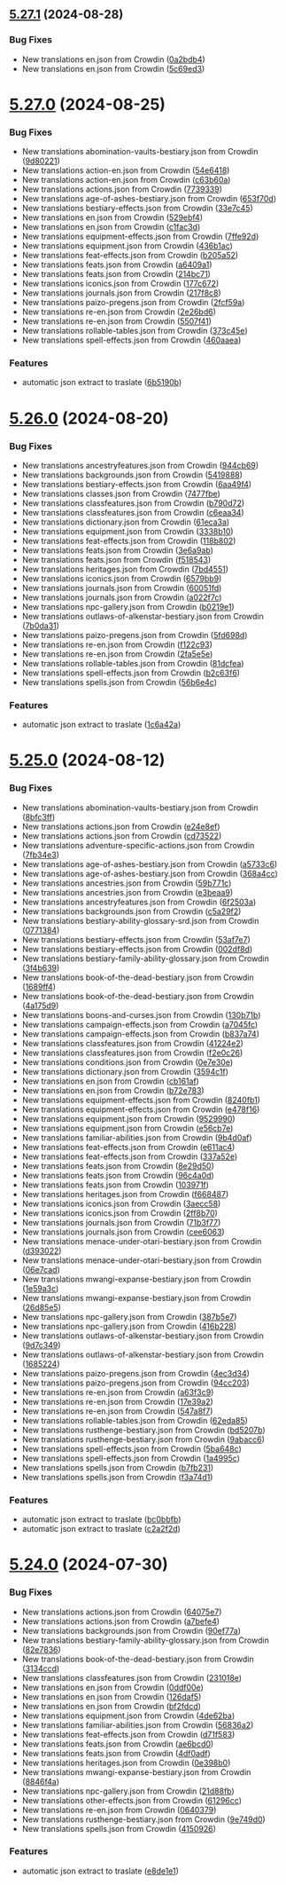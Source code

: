 ## [5.27.1](https://github.com/allnnde/pf2e-esp-translation/compare/v5.27.0...v5.27.1) (2024-08-28)


### Bug Fixes

* New translations en.json from Crowdin ([0a2bdb4](https://github.com/allnnde/pf2e-esp-translation/commit/0a2bdb4ed262fbaf06de65450707ed5c3dbdaedd))
* New translations en.json from Crowdin ([5c69ed3](https://github.com/allnnde/pf2e-esp-translation/commit/5c69ed3be3622f14ec62c7aa61a2075909d931cf))



# [5.27.0](https://github.com/allnnde/pf2e-esp-translation/compare/v5.26.0...v5.27.0) (2024-08-25)


### Bug Fixes

* New translations abomination-vaults-bestiary.json from Crowdin ([9d80221](https://github.com/allnnde/pf2e-esp-translation/commit/9d802218ac8a8c321a7601b91910029c64f914ca))
* New translations action-en.json from Crowdin ([54e6418](https://github.com/allnnde/pf2e-esp-translation/commit/54e64185e58aad6d524f32cbfec5ddbec2f84d92))
* New translations action-en.json from Crowdin ([c63b60a](https://github.com/allnnde/pf2e-esp-translation/commit/c63b60ad08e1c59459fbed4f5cc7131d66d5f2a3))
* New translations actions.json from Crowdin ([7739339](https://github.com/allnnde/pf2e-esp-translation/commit/7739339125977c4fb4c55194c9eb02b0788f644f))
* New translations age-of-ashes-bestiary.json from Crowdin ([653f70d](https://github.com/allnnde/pf2e-esp-translation/commit/653f70db50d363501ef3ab84cd3eaa5ac4a81fdb))
* New translations bestiary-effects.json from Crowdin ([33e7c45](https://github.com/allnnde/pf2e-esp-translation/commit/33e7c450a01f8053f3c7fa76ad1bdeb87751d53d))
* New translations en.json from Crowdin ([529ebf4](https://github.com/allnnde/pf2e-esp-translation/commit/529ebf49c40b5b6b09a17cdab4988e33c0ce53fd))
* New translations en.json from Crowdin ([c1fac3d](https://github.com/allnnde/pf2e-esp-translation/commit/c1fac3d6a217e609b54c4765965fe137e2853ff4))
* New translations equipment-effects.json from Crowdin ([7ffe92d](https://github.com/allnnde/pf2e-esp-translation/commit/7ffe92d8a8c00c2395112568b2c71aafca102b4b))
* New translations equipment.json from Crowdin ([436b1ac](https://github.com/allnnde/pf2e-esp-translation/commit/436b1ac3c69cdc6beebc605cf6fa1238ac156c72))
* New translations feat-effects.json from Crowdin ([b205a52](https://github.com/allnnde/pf2e-esp-translation/commit/b205a5276c6fa3dd4a9291722e6c4eff7b0b9243))
* New translations feats.json from Crowdin ([a6409a1](https://github.com/allnnde/pf2e-esp-translation/commit/a6409a1fdaeb4ab1d4df3ecf2b0087e22556d22f))
* New translations feats.json from Crowdin ([214bc71](https://github.com/allnnde/pf2e-esp-translation/commit/214bc7118794f244a04f66f16f3ecd58ff70ab1a))
* New translations iconics.json from Crowdin ([177c672](https://github.com/allnnde/pf2e-esp-translation/commit/177c6726d62ddc5a7855bee9dd96d02f81641828))
* New translations journals.json from Crowdin ([217f8c8](https://github.com/allnnde/pf2e-esp-translation/commit/217f8c8397c6c6867ef7beeed009b0bfa424f5f7))
* New translations paizo-pregens.json from Crowdin ([2fcf59a](https://github.com/allnnde/pf2e-esp-translation/commit/2fcf59ad0dd49b2ac78e0c526e5f9418dd9493d2))
* New translations re-en.json from Crowdin ([2e26bd6](https://github.com/allnnde/pf2e-esp-translation/commit/2e26bd6413d76eb7f41d995695928ff0b3659602))
* New translations re-en.json from Crowdin ([5507f41](https://github.com/allnnde/pf2e-esp-translation/commit/5507f41439b7fc6f020b90de64400c6e0de03bc8))
* New translations rollable-tables.json from Crowdin ([373c45e](https://github.com/allnnde/pf2e-esp-translation/commit/373c45ee87992ad7e7155e0190c1da26a3bb062f))
* New translations spell-effects.json from Crowdin ([460aaea](https://github.com/allnnde/pf2e-esp-translation/commit/460aaea382016a568fae91c6f63298100abe0182))


### Features

* automatic json extract to traslate ([6b5190b](https://github.com/allnnde/pf2e-esp-translation/commit/6b5190b129afb75a68d764a5106f1f20a44fdca5))



# [5.26.0](https://github.com/allnnde/pf2e-esp-translation/compare/v5.25.0...v5.26.0) (2024-08-20)


### Bug Fixes

* New translations ancestryfeatures.json from Crowdin ([944cb69](https://github.com/allnnde/pf2e-esp-translation/commit/944cb6992ea58dcc41544cb837206499c379fb7f))
* New translations backgrounds.json from Crowdin ([5419888](https://github.com/allnnde/pf2e-esp-translation/commit/541988875831d42debbefaa60124210734f0555e))
* New translations bestiary-effects.json from Crowdin ([6aa49f4](https://github.com/allnnde/pf2e-esp-translation/commit/6aa49f4890ee91898d3d28134f0cf021a4c6a250))
* New translations classes.json from Crowdin ([7477fbe](https://github.com/allnnde/pf2e-esp-translation/commit/7477fbed7ae9868e0edbcb6d3ec0c2e4e3223cb6))
* New translations classfeatures.json from Crowdin ([b790d72](https://github.com/allnnde/pf2e-esp-translation/commit/b790d7215fbdd5febe3baa0309b122351b695d08))
* New translations classfeatures.json from Crowdin ([c6eaa34](https://github.com/allnnde/pf2e-esp-translation/commit/c6eaa34febab219bb8f80c0889da32c89d903bad))
* New translations dictionary.json from Crowdin ([61eca3a](https://github.com/allnnde/pf2e-esp-translation/commit/61eca3a89b712b0f75aab5f174351a7c55082372))
* New translations equipment.json from Crowdin ([3338b10](https://github.com/allnnde/pf2e-esp-translation/commit/3338b109b3dfddc871c99c25c58d184daf4259ea))
* New translations feat-effects.json from Crowdin ([118b802](https://github.com/allnnde/pf2e-esp-translation/commit/118b8026133a3a4534b9300870aa8ba2d8c8666b))
* New translations feats.json from Crowdin ([3e6a9ab](https://github.com/allnnde/pf2e-esp-translation/commit/3e6a9aba66fd9c8c2fe63d33ce31b8f65496f10a))
* New translations feats.json from Crowdin ([f518543](https://github.com/allnnde/pf2e-esp-translation/commit/f518543909ae6ad31fc5c334e08f0d49fec641ab))
* New translations heritages.json from Crowdin ([7bd4551](https://github.com/allnnde/pf2e-esp-translation/commit/7bd4551c4ae89209c8db90e8ba3c67d106dcac5d))
* New translations iconics.json from Crowdin ([6579bb9](https://github.com/allnnde/pf2e-esp-translation/commit/6579bb994f0e23144e1013ef98f53f3c035b392d))
* New translations journals.json from Crowdin ([60051fd](https://github.com/allnnde/pf2e-esp-translation/commit/60051fd440538678d5e50246c06577351776b064))
* New translations journals.json from Crowdin ([a022f7c](https://github.com/allnnde/pf2e-esp-translation/commit/a022f7c440a63afa4b8690f9af70890691f0d10a))
* New translations npc-gallery.json from Crowdin ([b0219e1](https://github.com/allnnde/pf2e-esp-translation/commit/b0219e168672a3e1048db4f5338fa5e6c9407bd3))
* New translations outlaws-of-alkenstar-bestiary.json from Crowdin ([7b0da31](https://github.com/allnnde/pf2e-esp-translation/commit/7b0da310337f40c179531cd72ad4b7cd3018305b))
* New translations paizo-pregens.json from Crowdin ([5fd698d](https://github.com/allnnde/pf2e-esp-translation/commit/5fd698d4cc4667633bd5b7dc217be9c339f97275))
* New translations re-en.json from Crowdin ([f122c93](https://github.com/allnnde/pf2e-esp-translation/commit/f122c93224ae508607074b2de4b9bfae4fab78fd))
* New translations re-en.json from Crowdin ([2fa5e5e](https://github.com/allnnde/pf2e-esp-translation/commit/2fa5e5ec899da4efa5ec6f91e54c10b70a7f9d80))
* New translations rollable-tables.json from Crowdin ([81dcfea](https://github.com/allnnde/pf2e-esp-translation/commit/81dcfea3c870fe4ef6dc4755ee6551cbd0a71fa9))
* New translations spell-effects.json from Crowdin ([b2c63f6](https://github.com/allnnde/pf2e-esp-translation/commit/b2c63f699344fdd76ddf3e6a1ffb02c370045490))
* New translations spells.json from Crowdin ([56b6e4c](https://github.com/allnnde/pf2e-esp-translation/commit/56b6e4ca35d859e4b3a9434d136fec066539ea24))


### Features

* automatic json extract to traslate ([1c6a42a](https://github.com/allnnde/pf2e-esp-translation/commit/1c6a42ac618b5bcac59d2c3860579feb1f8e3387))



# [5.25.0](https://github.com/allnnde/pf2e-esp-translation/compare/v5.24.0...v5.25.0) (2024-08-12)


### Bug Fixes

* New translations abomination-vaults-bestiary.json from Crowdin ([8bfc3ff](https://github.com/allnnde/pf2e-esp-translation/commit/8bfc3ff11bad058c01ea74abe08ae89fc1890faf))
* New translations actions.json from Crowdin ([e24e8ef](https://github.com/allnnde/pf2e-esp-translation/commit/e24e8ef89fd7c3bf1168cb6d3e458ffeb827e37d))
* New translations actions.json from Crowdin ([cd73522](https://github.com/allnnde/pf2e-esp-translation/commit/cd735228267357522f9d3d893e9af9670708e657))
* New translations adventure-specific-actions.json from Crowdin ([7fb34e3](https://github.com/allnnde/pf2e-esp-translation/commit/7fb34e34815fd065c34ac27274ef1a0dc2b38460))
* New translations age-of-ashes-bestiary.json from Crowdin ([a5733c6](https://github.com/allnnde/pf2e-esp-translation/commit/a5733c67657e62ae00a82f4746a58dfad9e0a038))
* New translations age-of-ashes-bestiary.json from Crowdin ([368a4cc](https://github.com/allnnde/pf2e-esp-translation/commit/368a4ccb23973181be06a5a703cbd76fd3e96139))
* New translations ancestries.json from Crowdin ([59b771c](https://github.com/allnnde/pf2e-esp-translation/commit/59b771c8f5c9c6647396c2fc195e3b4e54cdae1e))
* New translations ancestries.json from Crowdin ([e3beaa9](https://github.com/allnnde/pf2e-esp-translation/commit/e3beaa92049748e4a173f80c1326246f1fd89144))
* New translations ancestryfeatures.json from Crowdin ([6f2503a](https://github.com/allnnde/pf2e-esp-translation/commit/6f2503a3eb892b41dd985b4e01c87cb90fef1d0b))
* New translations backgrounds.json from Crowdin ([c5a29f2](https://github.com/allnnde/pf2e-esp-translation/commit/c5a29f2449b41f094ce7a08b5f6fff362d40c457))
* New translations bestiary-ability-glossary-srd.json from Crowdin ([0771384](https://github.com/allnnde/pf2e-esp-translation/commit/07713849e4dbd228a882bfe129b31af2c390ee3e))
* New translations bestiary-effects.json from Crowdin ([53af7e7](https://github.com/allnnde/pf2e-esp-translation/commit/53af7e7cad7dc4990a3ddd3fbbc002ad4bbcae98))
* New translations bestiary-effects.json from Crowdin ([002df8d](https://github.com/allnnde/pf2e-esp-translation/commit/002df8d84e9a4f2ca63ef876dc581d4a75cadcd9))
* New translations bestiary-family-ability-glossary.json from Crowdin ([3f4b639](https://github.com/allnnde/pf2e-esp-translation/commit/3f4b6396e98db8c99e39fc0549ac144b119c5697))
* New translations book-of-the-dead-bestiary.json from Crowdin ([1689ff4](https://github.com/allnnde/pf2e-esp-translation/commit/1689ff422bfee786d31d03b695957bc20a1d1b48))
* New translations book-of-the-dead-bestiary.json from Crowdin ([4a175d9](https://github.com/allnnde/pf2e-esp-translation/commit/4a175d958b203603b57aa5cbda6de839f9869e49))
* New translations boons-and-curses.json from Crowdin ([130b71b](https://github.com/allnnde/pf2e-esp-translation/commit/130b71b08034982afd3fc5c557f0746435a2540b))
* New translations campaign-effects.json from Crowdin ([a7045fc](https://github.com/allnnde/pf2e-esp-translation/commit/a7045fcd25d7df21bb878ea8952e18fa45f6f23c))
* New translations campaign-effects.json from Crowdin ([b837a74](https://github.com/allnnde/pf2e-esp-translation/commit/b837a74743f97d2038e7c35191f5aff02baf36f1))
* New translations classfeatures.json from Crowdin ([41224e2](https://github.com/allnnde/pf2e-esp-translation/commit/41224e293d68726a7cf2e8b52f8addecd117a47b))
* New translations classfeatures.json from Crowdin ([f2e0c26](https://github.com/allnnde/pf2e-esp-translation/commit/f2e0c261a65e378857fbe9c2106549bdc386ff22))
* New translations conditions.json from Crowdin ([0e7e30e](https://github.com/allnnde/pf2e-esp-translation/commit/0e7e30e21cc4b3107987d5b01f24c98b82a169ce))
* New translations dictionary.json from Crowdin ([3594c1f](https://github.com/allnnde/pf2e-esp-translation/commit/3594c1f638a532cfa783667dfac83192789a69eb))
* New translations en.json from Crowdin ([cb161af](https://github.com/allnnde/pf2e-esp-translation/commit/cb161afa4c0e6b5d4cacab1ebc3648569422fe09))
* New translations en.json from Crowdin ([b72e783](https://github.com/allnnde/pf2e-esp-translation/commit/b72e783833b7b212f781d38bd3764b3e4dc2c9af))
* New translations equipment-effects.json from Crowdin ([8240fb1](https://github.com/allnnde/pf2e-esp-translation/commit/8240fb1846686f60a825bded597203b87053b2a2))
* New translations equipment-effects.json from Crowdin ([e478f16](https://github.com/allnnde/pf2e-esp-translation/commit/e478f16fe851022d3dcbe5b1459808c8d40d34fa))
* New translations equipment.json from Crowdin ([9529990](https://github.com/allnnde/pf2e-esp-translation/commit/9529990a31916f38ddd06fe9cd76b8924f7acb86))
* New translations equipment.json from Crowdin ([e56cb7e](https://github.com/allnnde/pf2e-esp-translation/commit/e56cb7e414b77499e91fad72cad39044f73742f9))
* New translations familiar-abilities.json from Crowdin ([9b4d0af](https://github.com/allnnde/pf2e-esp-translation/commit/9b4d0af5e37d7496b98d3d6d368fde62c7b61a40))
* New translations feat-effects.json from Crowdin ([e611ac4](https://github.com/allnnde/pf2e-esp-translation/commit/e611ac4f741960d5fc7d7209681e256fdb719100))
* New translations feat-effects.json from Crowdin ([337a52e](https://github.com/allnnde/pf2e-esp-translation/commit/337a52ed1814ed5df66594f66109d38bae3a805d))
* New translations feats.json from Crowdin ([8e29d50](https://github.com/allnnde/pf2e-esp-translation/commit/8e29d50319f66bd09c3942b2302bf90eea85d703))
* New translations feats.json from Crowdin ([96c4a0d](https://github.com/allnnde/pf2e-esp-translation/commit/96c4a0d27d04772bd395a5b79dbef767673d8b44))
* New translations feats.json from Crowdin ([103971f](https://github.com/allnnde/pf2e-esp-translation/commit/103971f13911b63a5156af3f4dcafb8bd91123b9))
* New translations heritages.json from Crowdin ([f668487](https://github.com/allnnde/pf2e-esp-translation/commit/f668487a5fc006bad3f1e1352f970eb2010dbe64))
* New translations iconics.json from Crowdin ([3aecc58](https://github.com/allnnde/pf2e-esp-translation/commit/3aecc5886748caf77fa17d0d91bae2e5fab1de23))
* New translations iconics.json from Crowdin ([2ff8b70](https://github.com/allnnde/pf2e-esp-translation/commit/2ff8b7066c8cc6b0122aa225f6d96ff7e144454c))
* New translations journals.json from Crowdin ([71b3f77](https://github.com/allnnde/pf2e-esp-translation/commit/71b3f77c642de317bf530e11f1b7ad9227b13383))
* New translations journals.json from Crowdin ([cee6063](https://github.com/allnnde/pf2e-esp-translation/commit/cee606333de67bff3bb63b14dc4183f9179160ea))
* New translations menace-under-otari-bestiary.json from Crowdin ([d393022](https://github.com/allnnde/pf2e-esp-translation/commit/d3930225d8794cd4bbe9a75c44e79ca71843e935))
* New translations menace-under-otari-bestiary.json from Crowdin ([06e7cad](https://github.com/allnnde/pf2e-esp-translation/commit/06e7cadb9549c3506f06ea71bca9c6cf3b629be5))
* New translations mwangi-expanse-bestiary.json from Crowdin ([1e59a3c](https://github.com/allnnde/pf2e-esp-translation/commit/1e59a3c70401c29817d50e90d025ba2a7d277c0d))
* New translations mwangi-expanse-bestiary.json from Crowdin ([26d85e5](https://github.com/allnnde/pf2e-esp-translation/commit/26d85e5ee981d844e0196bca956fe9c02b0e16ee))
* New translations npc-gallery.json from Crowdin ([387b5e7](https://github.com/allnnde/pf2e-esp-translation/commit/387b5e7b0add975846d99b377bd3aa4b4c2af8ac))
* New translations npc-gallery.json from Crowdin ([416b228](https://github.com/allnnde/pf2e-esp-translation/commit/416b228bc607628737188395be1365ddb162bbb5))
* New translations outlaws-of-alkenstar-bestiary.json from Crowdin ([9d7c349](https://github.com/allnnde/pf2e-esp-translation/commit/9d7c34987cfcb799a77a5d6447756a52a98a3333))
* New translations outlaws-of-alkenstar-bestiary.json from Crowdin ([1685224](https://github.com/allnnde/pf2e-esp-translation/commit/16852240cda9e693a48084fc4f5340260bf05c43))
* New translations paizo-pregens.json from Crowdin ([4ec3d34](https://github.com/allnnde/pf2e-esp-translation/commit/4ec3d34511d493493951b257f81b960ad298c6e7))
* New translations paizo-pregens.json from Crowdin ([94cc203](https://github.com/allnnde/pf2e-esp-translation/commit/94cc20316cc5d4faaf873e34af547312895418eb))
* New translations re-en.json from Crowdin ([a63f3c9](https://github.com/allnnde/pf2e-esp-translation/commit/a63f3c98c13ed8e23a7c1cc62f2eab4d1f796ef1))
* New translations re-en.json from Crowdin ([17e39a2](https://github.com/allnnde/pf2e-esp-translation/commit/17e39a2db6fa6916da469bad5bc64fece7ca3ab8))
* New translations re-en.json from Crowdin ([547a8f7](https://github.com/allnnde/pf2e-esp-translation/commit/547a8f77914e81489d595134a56d026163c0e638))
* New translations rollable-tables.json from Crowdin ([62eda85](https://github.com/allnnde/pf2e-esp-translation/commit/62eda85a044b3ac652047b06b7cfd6c12cafa990))
* New translations rusthenge-bestiary.json from Crowdin ([bd5207b](https://github.com/allnnde/pf2e-esp-translation/commit/bd5207bdb9366b66874498ffae391f3b7a5e1d8e))
* New translations rusthenge-bestiary.json from Crowdin ([9abacc6](https://github.com/allnnde/pf2e-esp-translation/commit/9abacc6c5b2bd707a2f51fa81ce982f359951958))
* New translations spell-effects.json from Crowdin ([5ba648c](https://github.com/allnnde/pf2e-esp-translation/commit/5ba648c77ab66ec46c6f22a9c16f2e4902104569))
* New translations spell-effects.json from Crowdin ([1a4995c](https://github.com/allnnde/pf2e-esp-translation/commit/1a4995c725a30a48597f3468deac1cf9c508cbb5))
* New translations spells.json from Crowdin ([b7fb231](https://github.com/allnnde/pf2e-esp-translation/commit/b7fb23161dc249012819c02c99eab0d00427c101))
* New translations spells.json from Crowdin ([f3a74d1](https://github.com/allnnde/pf2e-esp-translation/commit/f3a74d1774e4d381cf5f65d44cb54d7cd44a069e))


### Features

* automatic json extract to traslate ([bc0bbfb](https://github.com/allnnde/pf2e-esp-translation/commit/bc0bbfb5448e448d2f7597311ef249b017dc43b0))
* automatic json extract to traslate ([c2a2f2d](https://github.com/allnnde/pf2e-esp-translation/commit/c2a2f2de46d1be000c26e3d64dbce3abb980f145))



# [5.24.0](https://github.com/allnnde/pf2e-esp-translation/compare/v5.23.1...v5.24.0) (2024-07-30)


### Bug Fixes

* New translations actions.json from Crowdin ([64075e7](https://github.com/allnnde/pf2e-esp-translation/commit/64075e7ae808d2ec461aa1585ad898c1b2e5afae))
* New translations actions.json from Crowdin ([a7befe4](https://github.com/allnnde/pf2e-esp-translation/commit/a7befe4d52338eb583bfe48355469472739c4707))
* New translations backgrounds.json from Crowdin ([90ef77a](https://github.com/allnnde/pf2e-esp-translation/commit/90ef77a480f3e83170c92ceb1c2becdde3d522e5))
* New translations bestiary-family-ability-glossary.json from Crowdin ([82e7836](https://github.com/allnnde/pf2e-esp-translation/commit/82e783642c82decb050c0243d32a652628bc48af))
* New translations book-of-the-dead-bestiary.json from Crowdin ([3134ccd](https://github.com/allnnde/pf2e-esp-translation/commit/3134ccd064b44feef6fd09acd4a3eb8505b325c7))
* New translations classfeatures.json from Crowdin ([231018e](https://github.com/allnnde/pf2e-esp-translation/commit/231018ebfb64585a4c267747ca794b581974880f))
* New translations en.json from Crowdin ([0ddf00e](https://github.com/allnnde/pf2e-esp-translation/commit/0ddf00eb638b8444e557d908f0b13a2aa8034352))
* New translations en.json from Crowdin ([126daf5](https://github.com/allnnde/pf2e-esp-translation/commit/126daf57c3a9c5ebbd863417b9c9643d445beda5))
* New translations en.json from Crowdin ([bf2fdcd](https://github.com/allnnde/pf2e-esp-translation/commit/bf2fdcdd19336cdbf42dde6f7eb7c91b2d371a44))
* New translations equipment.json from Crowdin ([4de62ba](https://github.com/allnnde/pf2e-esp-translation/commit/4de62ba808b719f41d1349c7fbd756c5e543f19d))
* New translations familiar-abilities.json from Crowdin ([56836a2](https://github.com/allnnde/pf2e-esp-translation/commit/56836a2301d630fef30bd723f7b0197946692bea))
* New translations feat-effects.json from Crowdin ([d71f583](https://github.com/allnnde/pf2e-esp-translation/commit/d71f583af2fc8f1a3064a0663cdbcea0deeba469))
* New translations feats.json from Crowdin ([ae6bcd0](https://github.com/allnnde/pf2e-esp-translation/commit/ae6bcd02aeb4dd3e57339797ce8299d69a8ddada))
* New translations feats.json from Crowdin ([4df0adf](https://github.com/allnnde/pf2e-esp-translation/commit/4df0adfffb20ae54cf04ac72505564dd907d5ab4))
* New translations heritages.json from Crowdin ([0e398b0](https://github.com/allnnde/pf2e-esp-translation/commit/0e398b027c8fb0f0b5301c73d5ce4e682da25368))
* New translations mwangi-expanse-bestiary.json from Crowdin ([8846f4a](https://github.com/allnnde/pf2e-esp-translation/commit/8846f4aa527c3a1993e8e5b7b4e121d20efc1316))
* New translations npc-gallery.json from Crowdin ([21d88fb](https://github.com/allnnde/pf2e-esp-translation/commit/21d88fbedd36c8683f1b0e6c0b28b0165eabe570))
* New translations other-effects.json from Crowdin ([61296cc](https://github.com/allnnde/pf2e-esp-translation/commit/61296cce33224bffa51cf5ab749fd3fccc8964c5))
* New translations re-en.json from Crowdin ([0640379](https://github.com/allnnde/pf2e-esp-translation/commit/064037978db7025a58ac4b30050b062d76233940))
* New translations rusthenge-bestiary.json from Crowdin ([9e749d0](https://github.com/allnnde/pf2e-esp-translation/commit/9e749d0f804ef015690028a36472df8b6a41e4a9))
* New translations spells.json from Crowdin ([4150926](https://github.com/allnnde/pf2e-esp-translation/commit/41509269ea6405f761007ff6e3bbb03bce63a178))


### Features

* automatic json extract to traslate ([e8de1e1](https://github.com/allnnde/pf2e-esp-translation/commit/e8de1e113175c7763dcd215332c2d5af4b38187f))



